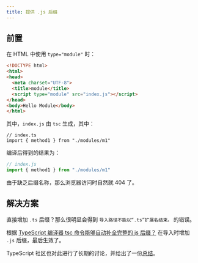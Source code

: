 ```yaml
---
title: 提供 .js 后缀
---
```


## 前置

在 HTML 中使用 `type="module"` 时：

```html
<!DOCTYPE html>
<html>
<head>
  <meta charset="UTF-8">
  <title>module</title>
  <script type="module" src="index.js"></script>
</head>
<body>Hello Module</body>
</html>
```

其中，`index.js` 由 `tsc` 生成，其中：

```tsx
// index.ts
import { method1 } from "./modules/m1"
```

编译后得到的结果为：

```js
// index.js
import { method1 } from "./modules/m1"
```

由于缺乏后缀名称，那么浏览器访问时自然就 404 了。



## 解决方案

直接增加 `.ts` 后缀？那么很明显会得到 `导入路径不能以“.ts”扩展名结束。` 的错误。

根据  [TypeScript 编译器 tsc 命令能够自动补全完整的 js 后缀？](https://segmentfault.com/q/1010000038671707#) 在导入时增加 `.js` 后缀，最后生效了。

TypeScript 社区也对此进行了长期的讨论，并给出了一份[总结](https://github.com/microsoft/TypeScript/issues/16577#issuecomment-703190339)。

